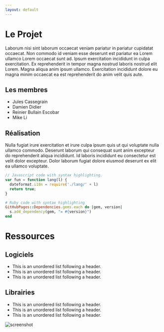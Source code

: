 ```yaml
---
layout: default
---
```


# Le Projet

Laborum nisi sint laborum occaecat veniam pariatur in pariatur cupidatat occaecat. Non commodo id veniam esse deserunt est pariatur ea Lorem ullamco Lorem occaecat sunt ad. Ipsum exercitation incididunt in culpa exercitation. Ex reprehenderit in tempor magna nostrud laboris nostrud elit Lorem. Magna aliqua anim ipsum ullamco. Exercitation incididunt dolore eu magna minim occaecat ea est reprehenderit do anim velit quis aute.

## Les membres

* Jules Cassegrain
* Damien Didier
* Reinier Bullain Escobar
* Mike Li

## Réalisation

Nulla fugiat irure exercitation et irure culpa ipsum quis ut qui voluptate nulla ullamco commodo. Deserunt laborum qui consequat sunt anim excepteur do reprehenderit aliqua incididunt. Id laboris incididunt eu consectetur est velit dolor excepteur. Dolor laborum fugiat dolore eiusmod deserunt ex elit ea ullamco voluptate.

```js
// Javascript code with syntax highlighting.
var fun = function lang(l) {
  dateformat.i18n = require('./lang/' + l)
  return true;
}
```

```ruby
# Ruby code with syntax highlighting
GitHubPages::Dependencies.gems.each do |gem, version|
  s.add_dependency(gem, "= #{version}")
end
```

# Ressources

## Logiciels

*   This is an unordered list following a header.
*   This is an unordered list following a header.
*   This is an unordered list following a header.

## Librairies

*   This is an unordered list following a header.
*   This is an unordered list following a header.
*   This is an unordered list following a header.

![screenshot]({{site.imgpath}}screenshot.png)